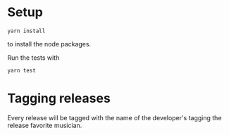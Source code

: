 Setup
========

```
yarn install
```

to install the node packages.

Run the tests with

```
yarn test
```

Tagging releases
=========
Every release will be tagged with the name of the developer's tagging the release favorite musician.